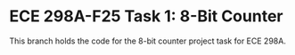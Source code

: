 # ECE 298A-F25 Task 1: 8-Bit Counter

This branch holds the code for the 8-bit counter project task for ECE 298A.
